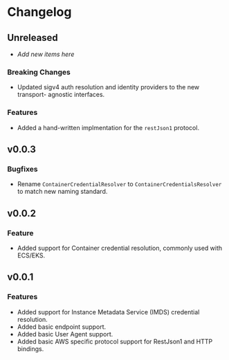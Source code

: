 # Changelog

## Unreleased

* _Add new items here_

### Breaking Changes

* Updated sigv4 auth resolution and identity providers to the new transport-
  agnostic interfaces.

### Features

* Added a hand-written implmentation for the `restJson1` protocol.

## v0.0.3

### Bugfixes
* Rename `ContainerCredentialResolver` to `ContainerCredentialsResolver` to
  match new naming standard.

## v0.0.2

### Feature
* Added support for Container credential resolution, commonly used with ECS/EKS.

## v0.0.1

### Features

* Added support for Instance Metadata Service (IMDS) credential resolution.
* Added basic endpoint support.
* Added basic User Agent support.
* Added basic AWS specific protocol support for RestJson1 and HTTP bindings.
